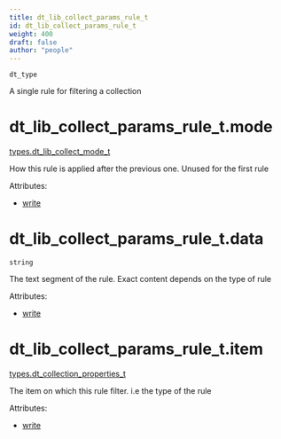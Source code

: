 ```yaml
---
title: dt_lib_collect_params_rule_t
id: dt_lib_collect_params_rule_t
weight: 400
draft: false
author: "people"
---
```


`dt_type`

A single rule for filtering a collection

# dt_lib_collect_params_rule_t.mode

[types.dt_lib_collect_mode_t](../types/dt_lib_collect_mode_t)

How this rule is applied after the previous one. Unused for the first rule

Attributes:

* [write](../attributes#write)

# dt_lib_collect_params_rule_t.data

`string`

The text segment of the rule. Exact content depends on the type of rule

Attributes:

* [write](../attributes#write)

# dt_lib_collect_params_rule_t.item

[types.dt_collection_properties_t](../types/dt_collection_properties_t)

The item on which this rule filter. i.e the type of the rule

Attributes:

* [write](../attributes#write)

